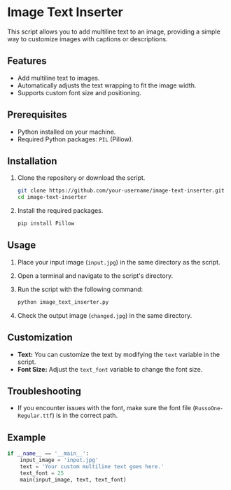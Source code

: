 # Image Text Inserter

This script allows you to add multiline text to an image, providing a simple way to customize images with captions or descriptions.

## Features

- Add multiline text to images.
- Automatically adjusts the text wrapping to fit the image width.
- Supports custom font size and positioning.

## Prerequisites

- Python installed on your machine.
- Required Python packages: `PIL` (Pillow).

## Installation

1. Clone the repository or download the script.

    ```bash
    git clone https://github.com/your-username/image-text-inserter.git
    cd image-text-inserter
    ```

2. Install the required packages.

    ```bash
    pip install Pillow
    ```

## Usage

1. Place your input image (`input.jpg`) in the same directory as the script.

2. Open a terminal and navigate to the script's directory.

3. Run the script with the following command:

    ```bash
    python image_text_inserter.py
    ```

4. Check the output image (`changed.jpg`) in the same directory.

## Customization

- **Text:** You can customize the text by modifying the `text` variable in the script.
- **Font Size:** Adjust the `text_font` variable to change the font size.

## Troubleshooting

- If you encounter issues with the font, make sure the font file (`RussoOne-Regular.ttf`) is in the correct path.

## Example

```python
if __name__ == '__main__':
    input_image = 'input.jpg'
    text = 'Your custom multiline text goes here.'
    text_font = 25
    main(input_image, text, text_font)
